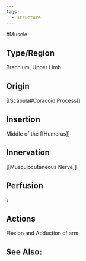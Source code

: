 ```yaml
---
tags:
  - structure
---
```

#Muscle

## Type/Region 
Brachium, Upper Limb

## Origin
[[Scapula#Coracoid Process]]

## Insertion
Middle of the [[Humerus]]

## Innervation
[[Musculocutaneous Nerve]]

## Perfusion

\
## Actions
Flexion and Adduction of arm

## See Also:


